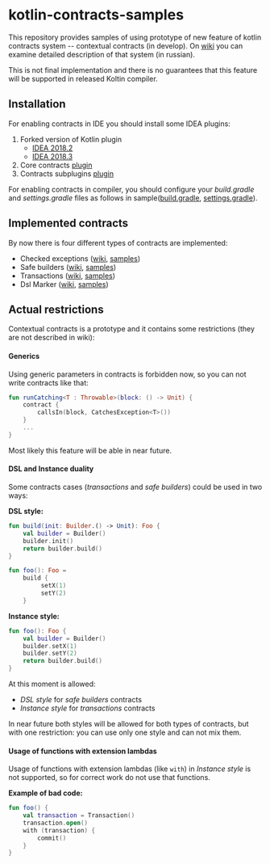 # kotlin-contracts-samples

This repository provides samples of using prototype of new feature of kotlin contracts system -- contextual contracts (in develop). On [wiki](https://github.com/demiurg906/kotlin-contracts-samples/wiki) you can examine detailed description of that system (in russian).

This is not final implementation and there is no guarantees that this feature will be supported in released Koltin compiler.

## Installation

For enabling contracts in IDE you should install some IDEA plugins:
1. Forked version of Kotlin plugin
    - [IDEA 2018.2](https://teamcity.jetbrains.com/repository/download/Kotlin_dev_CompilerAllPlugins/1833129:id/kotlin-plugin-1.3.30-dev-245-IJ2018.2-1.zip)
    - [IDEA 2018.3](https://teamcity.jetbrains.com/repository/download/Kotlin_dev_CompilerAllPlugins/1833129:id/kotlin-plugin-1.3.30-dev-245-IJ2018.3-1.zip)
2. Core contracts [plugin](https://teamcity.jetbrains.com/repository/download/Kotlin_dev_CompilerAllPlugins/1833129:id/kotlin-plugin-1.3.30-dev-245-IJ2018.2-1.zip!/Kotlin/lib/kotlin-contracts-plugin.jar)
3. Contracts subplugins [plugin](https://teamcity.jetbrains.com/repository/download/Kotlin_dev_CompilerAllPlugins/1833129:id/kotlin-compiler-1.3.30-dev-245.zip!/kotlinc/lib/kotlin-contracts-compiler-subplugins.jar)

For enabling contracts in compiler, you should configure your _build.gradle_ and _settings.gradle_ files as follows in sample([build.gradle](build.gradle), [settings.gradle](settings.gradle)).

## Implemented contracts

By now there is four different types of contracts are implemented:
- Checked exceptions ([wiki](https://github.com/demiurg906/kotlin/wiki/05.Implemented_cases#checked-exceptions), [samples](src/main/kotlin/samples/CheckedExceptions.kt))
- Safe builders ([wiki](https://github.com/demiurg906/kotlin/wiki/05.Implemented_cases#transactions), [samples](src/main/kotlin/samples/SafeBuilders.kt))
- Transactions ([wiki](https://github.com/demiurg906/kotlin/wiki/05.Implemented_cases#dsl-marker), [samples](src/main/kotlin/samples/Transactions.kt))
- Dsl Marker ([wiki](https://github.com/demiurg906/kotlin/wiki/05.Implemented_cases#safe-builders), [samples](src/main/kotlin/samples/DslMarker.kt))

## Actual restrictions

Contextual contracts is a prototype and it contains some restrictions (they are not described in wiki):

#### Generics

Using generic parameters in contracts is forbidden now, so you can not write contracts like that:
```kotlin
fun runCatching<T : Throwable>(block: () -> Unit) {
    contract {
        callsIn(block, CatchesException<T>())
    }
    ...
}
```

Most likely this feature will be able in near future.

#### DSL and Instance duality

Some contracts cases (_transactions_ and _safe builders_) could be used in two ways:

**DSL style:**
```kotlin
fun build(init: Builder.() -> Unit): Foo {
    val builder = Builder()
    builder.init()
    return builder.build()
}

fun foo(): Foo =
    build {
         setX(1)
         setY(2)
    }
```

**Instance style:**
```kotlin
fun foo(): Foo {
    val builder = Builder()
    builder.setX(1)
    builder.setY(2)
    return builder.build()
}
```

At this moment is allowed:
- _DSL style_ for _safe builders_ contracts
- _Instance style_ for _transactions_ contracts

In near future both styles will be allowed for both types of contracts, but with one restriction: you can use only one style and can not mix them.

#### Usage of functions with extension lambdas

Usage of functions with extension lambdas (like `with`) in _Instance style_ is not supported, so for correct work do not use that functions.

**Example of bad code:**
```kotlin
fun foo() {
    val transaction = Transaction()
    transaction.open()
    with (transaction) {
        commit()
    }
}
```
